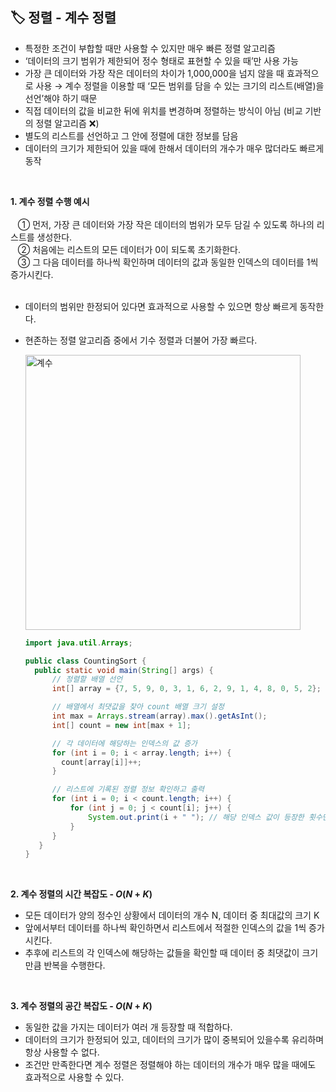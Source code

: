 ## **🏷️ 정렬 - 계수 정렬**

- 특정한 조건이 부합할 때만 사용할 수 있지만 매우 빠른 정렬 알고리즘
- ‘데이터의 크기 범위가 제한되어 정수 형태로 표현할 수 있을 때’만 사용 가능
- 가장 큰 데이터와 가장 작은 데이터의 차이가 1,000,000을 넘지 않을 때 효과적으로 사용
→ 계수 정렬을 이용할 때 ‘모든 범위를 담을 수 있는 크기의 리스트(배열)을 선언’해야 하기 때문
- 직접 데이터의 값을 비교한 뒤에 위치를 변경하며 정렬하는 방식이 아님 (비교 기반의 정렬 알고리즘 ❌)
- 별도의 리스트를 선언하고 그 안에 정렬에 대한 정보를 담음
- 데이터의 크기가 제한되어 있을 때에 한해서 데이터의 개수가 매우 많더라도 빠르게 동작
<br/>

**1. 계수 정렬 수행 예시** <br/>
<br/> 
&nbsp;&nbsp; ① 먼저, 가장 큰 데이터와 가장 작은 데이터의 범위가 모두 담길 수 있도록 하나의 리스트를 생성한다. <br/>
&nbsp;&nbsp; ② 처음에는 리스트의 모든 데이터가 0이 되도록 초기화한다. <br/>
&nbsp;&nbsp; ③ 그 다음 데이터를 하나씩 확인하며 데이터의 값과 동일한 인덱스의 데이터를 1씩 증가시킨다.
<br/> <br/>

  - 데이터의 범위만 한정되어 있다면 효과적으로 사용할 수 있으면 항상 빠르게 동작한다.
  - 현존하는 정렬 알고리즘 중에서 기수 정렬과 더불어 가장 빠르다.

    <img width="440" alt="계수" src="https://github.com/SeoWonLeee/2L24-Algo-Study/assets/148112372/aef7b2cb-81c6-4561-8d7b-7bddf5002236"> <br/>

    ```java
    import java.util.Arrays;

    public class CountingSort {
      public static void main(String[] args) {
          // 정렬할 배열 선언
          int[] array = {7, 5, 9, 0, 3, 1, 6, 2, 9, 1, 4, 8, 0, 5, 2};

          // 배열에서 최댓값을 찾아 count 배열 크기 설정
          int max = Arrays.stream(array).max().getAsInt();
          int[] count = new int[max + 1];

          // 각 데이터에 해당하는 인덱스의 값 증가
          for (int i = 0; i < array.length; i++) {
            count[array[i]]++;
          }

          // 리스트에 기록된 정렬 정보 확인하고 출력
          for (int i = 0; i < count.length; i++) {
              for (int j = 0; j < count[i]; j++) {
                  System.out.print(i + " "); // 해당 인덱스 값이 등장한 횟수만큼 출력
              }
          }
       }
    }
    ```
<br/>

**2. 계수 정렬의 시간 복잡도 - $O(N + K)$**
  - 모든 데이터가 양의 정수인 상황에서 데이터의 개수 N, 데이터 중 최대값의 크기 K
  - 앞에서부터 데이터를 하나씩 확인하면서 리스트에서 적절한 인덱스의 값을 1씩 증가시킨다.
  - 추후에 리스트의 각 인덱스에 해당하는 값들을 확인할 때 데이터 중 최댓값이 크기만큼 반복을 수행한다.
<br/>

**3. 계수 정렬의 공간 복잡도 - $O(N+K)$**
  - 동일한 값을 가지는 데이터가 여러 개 등장할 때 적합하다.
  - 데이터의 크기가 한정되어 있고, 데이터의 크기가 많이 중복되어 있을수록 유리하며 항상 사용할 수 없다.
  - 조건만 만족한다면 계수 정렬은 정렬해야 하는 데이터의 개수가 매우 많을 때에도 효과적으로 사용할 수 있다.
